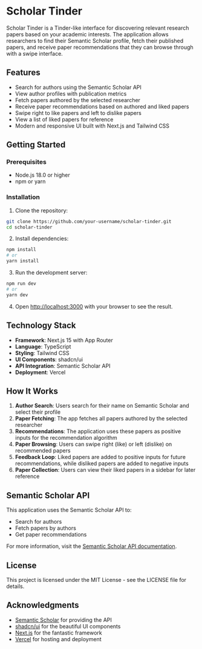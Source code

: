 # Scholar Tinder

Scholar Tinder is a Tinder-like interface for discovering relevant research papers based on your academic interests. The application allows researchers to find their Semantic Scholar profile, fetch their published papers, and receive paper recommendations that they can browse through with a swipe interface.

## Features

- Search for authors using the Semantic Scholar API
- View author profiles with publication metrics
- Fetch papers authored by the selected researcher
- Receive paper recommendations based on authored and liked papers
- Swipe right to like papers and left to dislike papers
- View a list of liked papers for reference
- Modern and responsive UI built with Next.js and Tailwind CSS

## Getting Started

### Prerequisites

- Node.js 18.0 or higher
- npm or yarn

### Installation

1. Clone the repository:
```bash
git clone https://github.com/your-username/scholar-tinder.git
cd scholar-tinder
```

2. Install dependencies:
```bash
npm install
# or
yarn install
```

3. Run the development server:
```bash
npm run dev
# or
yarn dev
```

4. Open [http://localhost:3000](http://localhost:3000) with your browser to see the result.

## Technology Stack

- **Framework**: Next.js 15 with App Router
- **Language**: TypeScript
- **Styling**: Tailwind CSS
- **UI Components**: shadcn/ui
- **API Integration**: Semantic Scholar API
- **Deployment**: Vercel

## How It Works

1. **Author Search**: Users search for their name on Semantic Scholar and select their profile
2. **Paper Fetching**: The app fetches all papers authored by the selected researcher
3. **Recommendations**: The application uses these papers as positive inputs for the recommendation algorithm
4. **Paper Browsing**: Users can swipe right (like) or left (dislike) on recommended papers
5. **Feedback Loop**: Liked papers are added to positive inputs for future recommendations, while disliked papers are added to negative inputs
6. **Paper Collection**: Users can view their liked papers in a sidebar for later reference

## Semantic Scholar API

This application uses the Semantic Scholar API to:
- Search for authors
- Fetch papers by authors
- Get paper recommendations

For more information, visit the [Semantic Scholar API documentation](https://api.semanticscholar.org/api-docs/).

## License

This project is licensed under the MIT License - see the LICENSE file for details.

## Acknowledgments

- [Semantic Scholar](https://www.semanticscholar.org/) for providing the API
- [shadcn/ui](https://ui.shadcn.com/) for the beautiful UI components
- [Next.js](https://nextjs.org/) for the fantastic framework
- [Vercel](https://vercel.com/) for hosting and deployment
